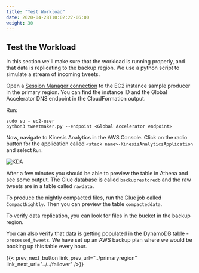 ```yaml
---
title: "Test Workload"
date: 2020-04-28T10:02:27-06:00
weight: 30
---
```


## Test the Workload

In this section we'll make sure that the workload is running properly, and that data is replicating to the backup region.  We use a python script to simulate a stream of incoming tweets.

Open a [Session Manager connection](https://docs.aws.amazon.com/systems-manager/latest/userguide/session-manager.html) to the EC2 instance sample producer in the primary region.  You can find the instance ID and the Global Accelerator DNS endpoint in the CloudFormation output.

Run:

    sudo su - ec2-user
    python3 tweetmaker.py --endpoint <Global Accelerator endpoint>

Now, navigate to Kinesis Analytics in the AWS Console.  Click on the radio button for the application called `<stack name>-KinesisAnalyticsApplication` and select `Run`.

![KDA](/Reliability/200_Backup_Restore_Failback_Analytics/Images/kda.png)

After a few minutes you should be able to preview the table in Athena and see some output.  The Glue database is called `backuprestoredb` and the raw tweets are in a table called `rawdata`.  

To produce the nightly compacted files, run the Glue job called `CompactNightly`.  Then you can preview the table `compacteddata`.  

To verify data replication, you can look for files in the bucket in the backup region.

You can also verify that data is getting populated in the DynamoDB table - `processed_tweets`.  We have set up an AWS backup plan where we would be backing up this table every hour. 

{{< prev_next_button link_prev_url="../primaryregion" link_next_url="../../failover" />}}